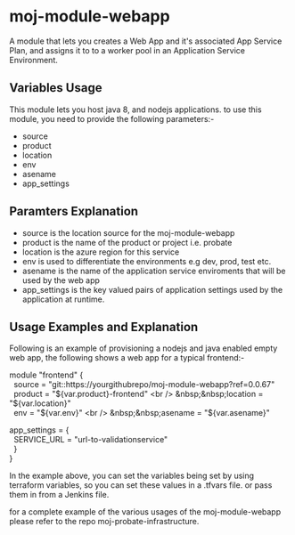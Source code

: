 # moj-module-webapp
A module that lets you creates a Web App and it's associated App Service Plan, and assigns it to to a worker pool in an Application Service Environment.

## Variables Usage
This module lets you host java 8, and nodejs applications. to use this module, you need to provide the following parameters:-

-	source
-	product
-	location
- 	env
- 	asename
-	app_settings

## Paramters Explanation

-	source is the location source for the moj-module-webapp
- 	product is the name of the product or project i.e. probate
-	location is the azure region for this service
-	env is used to differentiate the environments e.g dev, prod, test etc.
-	asename is the name of the application service enviroments that will be used by the web app
-	app_settings is the key valued pairs of application settings used by the application at runtime.

## Usage Examples and Explanation

Following is an example of provisioning a nodejs and java enabled empty web app, the following shows a web app for a typical frontend:-

module "frontend" { <br />
&nbsp;&nbsp;source   = "git::https://yourgithubrepo/moj-module-webapp?ref=0.0.67" <br />
&nbsp;&nbsp;product  = "${var.product}-frontend" <br />
&nbsp;&nbsp;location = "${var.location}" <br />
&nbsp;&nbsp;env      = "${var.env}" <br />
&nbsp;&nbsp;asename  = "${var.asename}"<br />

app_settings = { <br />
&nbsp;&nbsp;SERVICE_URL  = "url-to-validationservice" <br />
&nbsp;&nbsp;} <br />
} <br />

In the example above, you can set the variables being set by using terraform variables, so you can set these values in a .tfvars file.
or pass them in from a Jenkins file.

for a complete example of the various usages of the moj-module-webapp please refer to the repo moj-probate-infrastructure.



